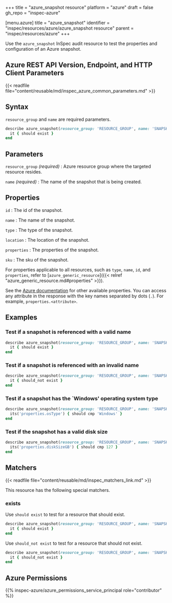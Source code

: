 +++
title = "azure_snapshot resource"
platform = "azure"
draft = false
gh_repo = "inspec-azure"

[menu.azure]
title = "azure_snapshot"
identifier = "inspec/resources/azure/azure_snapshot resource"
parent = "inspec/resources/azure"
+++

Use the `azure_snapshot` InSpec audit resource to test the properties and configuration of an Azure snapshot.

## Azure REST API Version, Endpoint, and HTTP Client Parameters

{{< readfile file="content/reusable/md/inspec_azure_common_parameters.md" >}}

## Syntax

`resource_group` and `name` are required parameters.

```ruby
describe azure_snapshot(resource_group: 'RESOURCE_GROUP', name: 'SNAPSHOT_NAME') do
  it { should exist }
end
```

## Parameters

`resource_group` _(required)_
: Azure resource group where the targeted resource resides.

`name` _(required)_
: The name of the snapshot that is being created.

## Properties

`id`
: The id of the snapshot.

`name`
: The name of the snapshot.

`type`
: The type of the snapshot.

`location`
: The location of the snapshot.

`properties`
: The properties of the snapshot.

`sku`
: The sku of the snapshot.

For properties applicable to all resources, such as `type`, `name`, `id`, and `properties`, refer to [`azure_generic_resource`]({{< relref "azure_generic_resource.md#properties" >}}).

See the [Azure documentation](https://learn.microsoft.com/en-us/rest/api/compute/snapshots/get?tabs=HTTP) for other available properties.
You can access any attribute in the response with the key names separated by dots (`.`). For example, `properties.<attribute>`.

## Examples

### Test if a snapshot is referenced with a valid name

```ruby
describe azure_snapshot(resource_group: 'RESOURCE_GROUP', name: 'SNAPSHOT_NAME') do
  it { should exist }
end
```

### Test if a snapshot is referenced with an invalid name

```ruby
describe azure_snapshot(resource_group: 'RESOURCE_GROUP', name: 'SNAPSHOT_NAME') do
  it { should_not exist }
end
```

### Test if a snapshot has the `Windows' operating system type

```ruby
describe azure_snapshot(resource_group: 'RESOURCE_GROUP', name: 'SNAPSHOT_NAME') do
  its('properties.osType') { should cmp 'Windows' }
end
```

### Test if the snapshot has a valid disk size

```ruby
describe azure_snapshot(resource_group: 'RESOURCE_GROUP', name: 'SNAPSHOT_NAME') do
  its('properties.diskSizeGB') { should cmp 127 }
end
```

## Matchers

{{< readfile file="content/reusable/md/inspec_matchers_link.md" >}}

This resource has the following special matchers.

### exists

Use `should exist` to test for a resource that should exist.

```ruby
describe azure_snapshot(resource_group: 'RESOURCE_GROUP', name: 'SNAPSHOT_NAME') do
  it { should exist }
end
```

Use `should_not exist` to test for a resource that should not exist.

```ruby
describe azure_snapshot(resource_group: 'RESOURCE_GROUP', name: 'SNAPSHOT_NAME') do
  it { should_not exist }
end
```

## Azure Permissions

{{% inspec-azure/azure_permissions_service_principal role="contributor" %}}
